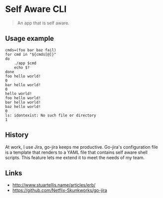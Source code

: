 # Self Aware CLI

>An app that is self aware.

## Usage example

```
cmds=(foo bar baz fail)
for cmd in "${cmds[@]}"
do
	./app $cmd
	echo $?
done
foo hello world!
0
bar hello world!
0
hello world!
foo hello world!
bar hello world!
baz hello world!
0
ls: idontexist: No such file or directory
1
```

## History

At work, I use Jira, go-jira keeps me productive.
Go-jira's configuration file is a template that renders to a YAML file that contains self aware shell scripts.
This feature lets me extend it to meet the needs of my team.

## Links

* http://www.stuartellis.name/articles/erb/
* https://github.com/Netflix-Skunkworks/go-jira
